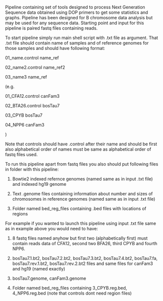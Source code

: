 Pipeline containing set of tools designed to process Next Generation Sequence data obtained using DOP primers to get some statistics and graphs. Pipeline has been designed for B chromosome data analysis but may be used for any sequence data. Starting point and input for this pipeline is paired fastq files containing reads.

To start pipeline simply run main shell script with .txt file as argument. That .txt file should contain name of samples and of reference genomes for those samples and should have following format:

01_name.control name_ref

02_name2.control name_ref2

03_name3 name_ref

(e.g.

01_CFA12.control canFam3

02_BTA26.control bosTau7

03_CPYB bosTau7

04_NPP6 canFam3

)

Note that controls should have .control after their name and should be first also alphabetical order of names must be same as alphabetical order of fastq files used.

To run this pipeline apart from fastq files you also should put following files in folder with this pipeline:

1. Bowtie2 indexed refernce genomes (named same as in input .txt file) and indexed hg19 genome

2. Text .genome files containing information about number and sizes of chromosomes in reference genomes (named same as in input .txt file)
 
3. Folder named bed_reg_files containing .bed files with locations of regions

For example if you wanted to launch this pipeline using input .txt file same as in example above you would need to have:

1. 8 fastq files named anyhow but first two (alphabetically first) must contain reads data of CFA12, second two BFA26, third CPYB and fourth NPP6.

2. bosTau7.1.bt2, bosTau7.2.bt2, bosTau7.3.bt2, bosTau7.4.bt2, bosTau7.fa, bosTau7.rev.1.bt2, bosTau7.rev.2.bt2 files and same files for canFam3 and hg19 (named exactly)

3. bosTau7.genome, canFam3.genome

4. Folder named bed_reg_files containing 3_CPYB.reg.bed, 4_NPP6.reg.bed (note that controls dont need region files)

